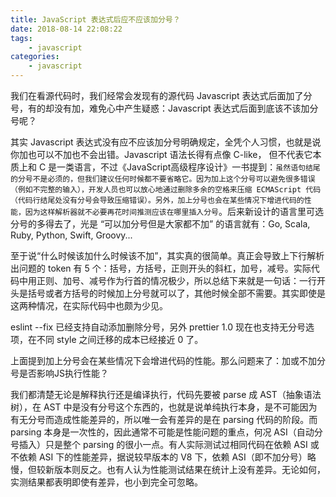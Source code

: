 ```yaml
---
title: JavaScript 表达式后应不应该加分号？
date: 2018-08-14 22:08:22
tags:
    - javascript
categories:
    - javascript
---
```


我们在看源代码时，我们经常会发现有的源代码 Javascript 表达式后面加了分号，有的却没有加，难免心中产生疑惑：Javascript 表达式后面到底该不该加分号呢？

其实 Javascript 表达式没有应不应该加分号明确规定，全凭个人习惯，也就是说你加也可以不加也不会出错。Javascript 语法长得有点像 C-like， 但不代表它本质上和 C 是一类语言，不过《JavaScript高级程序设计》一书提到：`虽然语句结尾的分号不是必须的，但我们建议任何时候都不要省略它。因为加上这个分号可以避免很多错误（例如不完整的输入），开发人员也可以放心地通过删除多余的空格来压缩 ECMAScript 代码（代码行结尾处没有分号会导致压缩错误）。另外，加上分号也会在某些情况下增进代码的性能，因为这样解析器就不必要再花时间推测应该在哪里插入分号`。后来新设计的语言里可选分号的多得去了，光是 “可以加分号但是大家都不加” 的语言就有：Go, Scala, Ruby, Python, Swift, Groovy...

至于说“什么时候该加什么时候该不加”，其实真的很简单。真正会导致上下行解析出问题的 token 有 5 个：括号，方括号，正则开头的斜杠，加号，减号。实际代码中用正则、加号、减号作为行首的情况极少，所以总结下来就是一句话：一行开头是括号或者方括号的时候加上分号就可以了，其他时候全部不需要。其实即使是这两种情况，在实际代码中也颇为少见。

eslint --fix 已经支持自动添加删除分号，另外 prettier 1.0 现在也支持无分号选项，在不同 style 之间迁移的成本已经接近 0 了。

上面提到加上分号会在某些情况下会增进代码的性能。那么问题来了：加或不加分号是否影响JS执行性能？

我们都清楚无论是解释执行还是编译执行，代码先要被 parse 成 AST（抽象语法树），在 AST 中是没有分号这个东西的，也就是说单纯执行本身，是不可能因为有无分号而造成性能差异的，所以唯一会有差异的是在 parsing 代码的阶段。而 parsing 本身是一次性的，因此通常不可能是性能问题的重点，何况 ASI（自动分号插入）只是整个 parsing 的很小一点。有人实际测试过相同代码在依赖 ASI 或不依赖 ASI 下的性能差异，据说较早版本的 V8 下，依赖 ASI（即不加分号）略慢，但较新版本则反之。也有人认为性能测试结果在统计上没有差异。无论如何，实测结果都表明即使有差异，也小到完全可忽略。